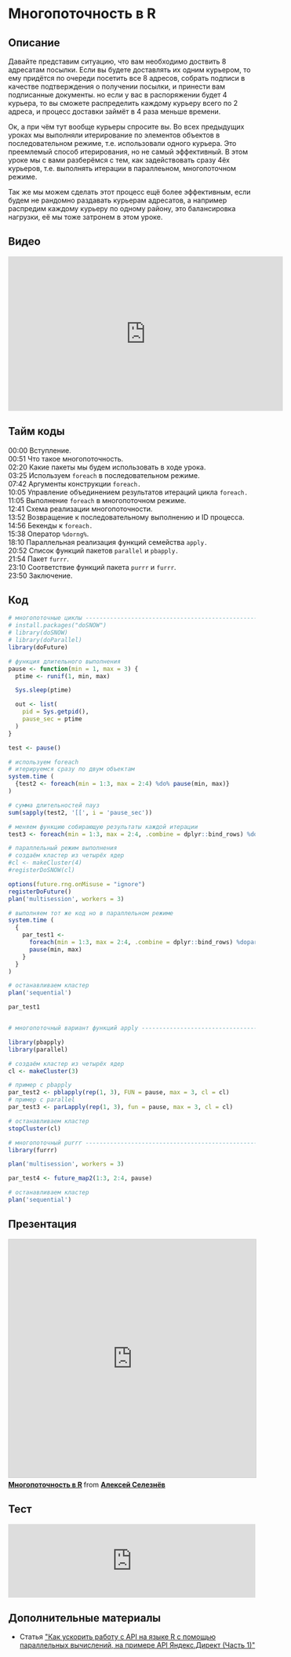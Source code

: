 # Многопоточность в R

## Описание
Давайте представим ситуацию, что вам необходимо доствить 8 адресатам посылки. Если вы будете доставлять их одним курьером, то ему придётся по очереди посетить все 8 адресов, собрать подписи в качестве подтверждения о получении посылки, и принести вам подписанные документы. но если у вас в распоряжении будет 4 курьера, то вы сможете распределить каждому курьеру всего по 2 адреса, и процесс доставки займёт в 4 раза меньше времени. 

Ок, а при чём тут вообще курьеры спросите вы. Во всех предыдущих уроках мы выполняли итерирование по элементов объектов в последовательном режиме, т.е. использовали одного курьера. Это преемлемый способ итерирования, но не самый эффективный. В этом уроке мы с вами разберёмся с тем, как задействовать сразу 4ёх курьеров, т.е. выполнять итерации в параллеьном, многопоточном режиме.

Так же мы можем сделать этот процесс ещё более эффективным, если будем не рандомно раздавать курьерам адресатов, а например распредим каждому курьеру по одному району, это балансировка нагрузки, её мы тоже затронем в этом уроке.

## Видео
<iframe width="560" height="315" src="https://www.youtube.com/embed/im7tKu9XgB0" title="YouTube video player" frameborder="0" allow="accelerometer; autoplay; clipboard-write; encrypted-media; gyroscope; picture-in-picture" allowfullscreen></iframe>

## Тайм коды
00:00 Вступление.<Br>
00:51 Что такое многопоточность.<Br>
02:20 Какие пакеты мы будем использовать в ходе урока.<Br>
03:25 Используем `foreach` в последовательном режиме.<Br>
07:42 Аргументы конструкции `foreach.`<Br>
10:05 Управление объединением результатов итераций цикла `foreach.`<Br>
11:05 Выполнение `foreach` в многопоточном режиме.<Br>
12:41 Схема реализации многопоточности.<Br>
13:52 Возвращение к последовательному выполнению и ID процесса.<Br>
14:56 Бекенды к `foreach.`<Br>
15:38 Оператор `%dorng%`.<Br>
18:10 Параллельная реализация функций семейства `apply.`<Br>
20:52 Список функций пакетов `parallel` и `pbapply.`<Br>
21:54 Пакет `furrr`.<Br>
23:10 Соответствие функций пакета `purrr` и `furrr`.<Br>
23:50 Заключение.<Br>

## Код

```r
# многопоточные циклы -----------------------------------------------------
# install.packages("doSNOW")
# library(doSNOW)
# library(doParallel)
library(doFuture)

# функция длительного выполнения
pause <- function(min = 1, max = 3) {
  ptime <- runif(1, min, max)

  Sys.sleep(ptime)

  out <- list(
    pid = Sys.getpid(),
    pause_sec = ptime
  )
}

test <- pause()

# используем foreach 
# итерируемся сразу по двум объектам
system.time (
  {test2 <- foreach(min = 1:3, max = 2:4) %do% pause(min, max)}
)

# сумма длительностей пауз
sum(sapply(test2, '[[', i = 'pause_sec'))

# меняем функцию собирающую результаты каждой итерации
test3 <- foreach(min = 1:3, max = 2:4, .combine = dplyr::bind_rows) %do% pause(min, max)

# параллельный режим выполнения
# создаём кластер из четырёх ядер
#cl <- makeCluster(4)
#registerDoSNOW(cl)

options(future.rng.onMisuse = "ignore")
registerDoFuture()
plan('multisession', workers = 3)

# выполняем тот же код но в параллельном режиме
system.time (
  {
    par_test1 <- 
      foreach(min = 1:3, max = 2:4, .combine = dplyr::bind_rows) %dopar% {
      pause(min, max)
    }
  }
)

# останавливаем кластер
plan('sequential')

par_test1


# многопоточный вариант функций apply -------------------------------------

library(pbapply)
library(parallel)

# создаём кластер из четырёх ядер
cl <- makeCluster(3)

# пример с pbapply
par_test2 <- pblapply(rep(1, 3), FUN = pause, max = 3, cl = cl)
# пример с parallel
par_test3 <- parLapply(rep(1, 3), fun = pause, max = 3, cl = cl)

# останавливаем кластер
stopCluster(cl)

# многопоточный purrr -----------------------------------------------------
library(furrr)

plan('multisession', workers = 3)

par_test4 <- future_map2(1:3, 2:4, pause)

# останавливаем кластер
plan('sequential')
```

## Презентация
<iframe src="https://www.slideshare.net/slideshow/embed_code/key/LqdDlr12lIhmuG" width="595" height="485" frameborder="0" marginwidth="0" marginheight="0" scrolling="no" style="border:1px solid #CCC; border-width:1px; margin-bottom:5px; max-width: 100%;" allowfullscreen> </iframe> <div style="margin-bottom:5px"> <strong> <a href="https://www.slideshare.net/ssuser459d25/r-250850079" title="Многопоточность в R" target="_blank">Многопоточность в R</a> </strong> from <strong><a href="https://www.slideshare.net/ssuser459d25" target="_blank">Алексей Селезнёв</a></strong> </div>

## Тест
<iframe id="otp_wgt_b46rrysox22bc" src="https://onlinetestpad.com/b46rrysox22bc" frameborder="0" style="width:100%;" onload="var f = document.getElementById('otp_wgt_b46rrysox22bc'); var h = 0; var listener = function (event) { if (event.origin.indexOf('onlinetestpad') == -1) { return; }; h = parseInt(event.data); if (!isNaN(h)) f.style.height = h + 'px'; }; function addEvent(elem, evnt, func) { if (elem.addEventListener) { elem.addEventListener(evnt, func, false); } else if (elem.attachEvent) { elem.attachEvent('on' + evnt, func); } else { elem['on' + evnt] = func; } }; addEvent(window, 'message', listener);" scrolling="no">
</iframe>

## Дополнительные материалы
* Статья ["Как ускорить работу с API на языке R с помощью параллельных вычислений, на примере API Яндекс.Директ (Часть 1)"](https://habr.com/ru/post/437078/)
